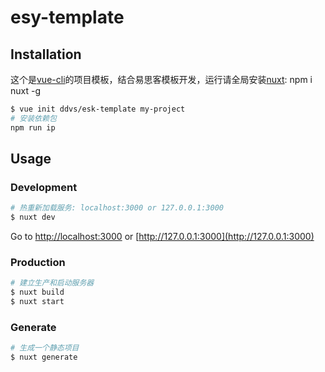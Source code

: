 # esy-template

## Installation

这个是[vue-cli](https://github.com/vuejs/vue-cli)的项目模板，结合易思客模板开发，运行请全局安装[nuxt](https://github.com/nuxt/nuxt.js): npm i nuxt -g

``` bash
$ vue init ddvs/esk-template my-project
# 安装依赖包
npm run ip
```

## Usage

### Development

``` bash
# 热重新加载服务: localhost:3000 or 127.0.0.1:3000
$ nuxt dev
```

Go to [http://localhost:3000](http://localhost:3000) or [http://127.0.0.1:3000](http://127.0.0.1:3000)

### Production

``` bash
# 建立生产和启动服务器
$ nuxt build
$ nuxt start
```

### Generate

``` bash
# 生成一个静态项目
$ nuxt generate
```
